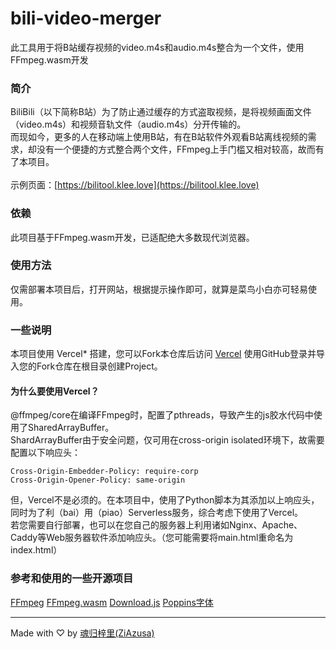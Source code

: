 # bili-video-merger
此工具用于将B站缓存视频的video.m4s和audio.m4s整合为一个文件，使用FFmpeg.wasm开发
### 简介
BiliBili（以下简称B站）为了防止通过缓存的方式盗取视频，是将视频画面文件（video.m4s）和视频音轨文件（audio.m4s）分开传输的。<br>
而现如今，更多的人在移动端上使用B站，有在B站软件外观看B站离线视频的需求，却没有一个便捷的方式整合两个文件，FFmpeg上手门槛又相对较高，故而有了本项目。<br><br>
示例页面：[https://bilitool.klee.love](https://bilitool.klee.love)
### 依赖
此项目基于FFmpeg.wasm开发，已适配绝大多数现代浏览器。
### 使用方法
仅需部署本项目后，打开网站，根据提示操作即可，就算是菜鸟小白亦可轻易使用。
### 一些说明
本项目使用 Vercel* 搭建，您可以Fork本仓库后访问 [Vercel](https://vercel.com) 使用GitHub登录并导入您的Fork仓库在根目录创建Project。
#### 为什么要使用Vercel？
@ffmpeg/core在编译FFmpeg时，配置了pthreads，导致产生的js胶水代码中使用了SharedArrayBuffer。<br>
ShardArrayBuffer由于安全问题，仅可用在cross-origin isolated环境下，故需要配置以下响应头：
```
Cross-Origin-Embedder-Policy: require-corp
Cross-Origin-Opener-Policy: same-origin
```
但，Vercel不是必须的。在本项目中，使用了Python脚本为其添加以上响应头，同时为了利（bai）用（piao）Serverless服务，综合考虑下使用了Vercel。<br>
若您需要自行部署，也可以在您自己的服务器上利用诸如Nginx、Apache、Caddy等Web服务器软件添加响应头。（您可能需要将main.html重命名为index.html）<br>
### 参考和使用的一些开源项目
[FFmpeg](https://ffmpeg.org/)
[FFmpeg.wasm](https://github.com/ffmpegwasm/ffmpeg.wasm)
[Download.js](https://github.com/rndme/download)
[Poppins字体](https://github.com/itfoundry/poppins)

---

Made with ♡ by [魂归梓里(ZiAzusa)](https://about.sukimoe.cn/)
